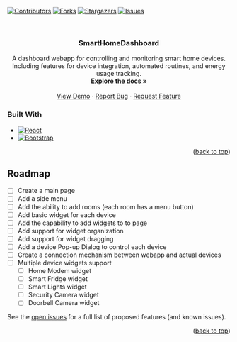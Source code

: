 <a name="readme-top"></a>

[![Contributors][contributors-shield]][contributors-url]
[![Forks][forks-shield]][forks-url]
[![Stargazers][stars-shield]][stars-url]
[![Issues][issues-shield]][issues-url]


<br />
<div align="center">
  <a href="https://github.com/WardZid/SmartHomeDashboard">
  </a>
  <h3 align="center">SmartHomeDashboard</h3>
  <p align="center">
    A dashboard webapp for controlling and monitoring smart home devices. Including features for device integration, automated routines, and energy usage tracking.
    <br />
    <a href="https://github.com/WardZid/SmartHomeDashboard"><strong>Explore the docs »</strong></a>
    <br />
    <br />
    <a href="https://github.com/WardZid/SmartHomeDashboard">View Demo</a>
    ·
    <a href="https://github.com/WardZid/SmartHomeDashboard/issues">Report Bug</a>
    ·
    <a href="https://github.com/WardZid/SmartHomeDashboard/issues">Request Feature</a>
  </p>
</div>


### Built With


* [![React][React.js]][React-url]
* [![Bootstrap][Bootstrap.com]][Bootstrap-url]

<p align="right">(<a href="#readme-top">back to top</a>)</p>

<!-- ROADMAP -->
## Roadmap

- [ ] Create a main page
- [ ] Add a side menu
- [ ] Add the ability to add rooms (each room has a menu button)
- [ ] Add basic widget for each device
- [ ] Add the capability to add widgets to to page 
- [ ] Add support for widget organization
- [ ] Add support for widget dragging
- [ ] Add a device Pop-up Dialog to control each device
- [ ] Create a connection mechanism between webapp and actual devices
- [ ] Multiple device widgets support
    - [ ] Home Modem widget
    - [ ] Smart Fridge widget
    - [ ] Smart Lights widget
    - [ ] Security Camera widget
    - [ ] Doorbell Camera widget

See the [open issues](https://github.com/WardZid/SmartHomeDashboard/issues) for a full list of proposed features (and known issues).

<p align="right">(<a href="#readme-top">back to top</a>)</p>




<!-- MARKDOWN LINKS & IMAGES -->
<!-- https://www.markdownguide.org/basic-syntax/#reference-style-links -->
[contributors-shield]: https://img.shields.io/github/contributors/WardZid/SmartHomeDashboard.svg?style=for-the-badge
[contributors-url]: https://github.com/WardZid/SmartHomeDashboard/graphs/contributors
[forks-shield]: https://img.shields.io/github/forks/WardZid/SmartHomeDashboard.svg?style=for-the-badge
[forks-url]: https://github.com/WardZid/SmartHomeDashboard/network/members
[stars-shield]: https://img.shields.io/github/stars/WardZid/SmartHomeDashboard.svg?style=for-the-badge
[stars-url]: https://github.com/WardZid/SmartHomeDashboard/stargazers
[issues-shield]: https://img.shields.io/github/issues/WardZid/SmartHomeDashboard.svg?style=for-the-badge
[issues-url]: https://github.com/WardZid/SmartHomeDashboard/issues
[React.js]: https://img.shields.io/badge/React-20232A?style=for-the-badge&logo=react&logoColor=61DAFB
[React-url]: https://reactjs.org/
[Bootstrap.com]: https://img.shields.io/badge/Bootstrap-563D7C?style=for-the-badge&logo=bootstrap&logoColor=white
[Bootstrap-url]: https://getbootstrap.com
